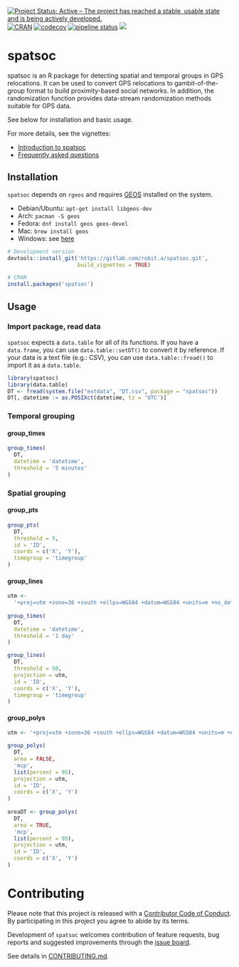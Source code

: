 
[![Project Status: Active – The project has reached a stable, usable
state and is being actively
developed.](http://www.repostatus.org/badges/latest/active.svg)](http://www.repostatus.org/#active)
[![CRAN](https://www.r-pkg.org/badges/version/spatsoc)](https://cran.r-project.org/package=spatsoc)
[![codecov](https://codecov.io/gl/robit.a/spatsoc/branch/master/graph/badge.svg)](https://codecov.io/gl/robit.a/spatsoc)
[![pipeline
status](https://gitlab.com/robit.a/spatsoc/badges/master/pipeline.svg)](https://gitlab.com/robit.a/spatsoc/commits/master)
[![](https://badges.ropensci.org/237_status.svg)](https://github.com/ropensci/onboarding/issues/237)

# spatsoc

spatsoc is an R package for detecting spatial and temporal groups in GPS
relocations. It can be used to convert GPS relocations to
gambit-of-the-group format to build proximity-based social networks. In
addition, the randomization function provides data-stream randomization
methods suitable for GPS data.

See below for installation and basic usage.

For more details, see the vignettes:

  - [Introduction to
    spatsoc](https://spatsoc.gitlab.io/articles/intro-spatsoc.html)
  - [Frequently asked
    questions](https://spatsoc.gitlab.io/articles/faq.html)

## Installation

`spatsoc` depends on `rgeos` and requires
[GEOS](https://trac.osgeo.org/geos/) installed on the system.

  - Debian/Ubuntu: `apt-get install libgeos-dev`
  - Arch: `pacman -S geos`
  - Fedora: `dnf install geos geos-devel`
  - Mac: `brew install geos`
  - Windows: see [here](https://trac.osgeo.org/osgeo4w/)

<!-- end list -->

``` r
# Development version
devtools::install_git('https://gitlab.com/robit.a/spatsoc.git',
                      build_vignettes = TRUE)

# CRAN
install.packages('spatsoc')
```

## Usage

### Import package, read data

`spatsoc` expects a `data.table` for all of its functions. If you have a
`data.frame`, you can use `data.table::setDT()` to convert it by
reference. If your data is a text file (e.g.: CSV), you can use
`data.table::fread()` to import it as a `data.table`.

``` r
library(spatsoc)
library(data.table)
DT <- fread(system.file("extdata", "DT.csv", package = "spatsoc"))
DT[, datetime := as.POSIXct(datetime, tz = 'UTC')]
```

### Temporal grouping

#### group\_times

``` r
group_times(
  DT, 
  datetime = 'datetime', 
  threshold = '5 minutes'
)
```

### Spatial grouping

#### group\_pts

``` r
group_pts(
  DT,
  threshold = 5,
  id = 'ID',
  coords = c('X', 'Y'),
  timegroup = 'timegroup'
)
```

#### group\_lines

``` r
utm <-
  '+proj=utm +zone=36 +south +ellps=WGS84 +datum=WGS84 +units=m +no_defs'
  
group_times(
  DT, 
  datetime = 'datetime', 
  threshold = '1 day'
)

group_lines(
  DT,
  threshold = 50,
  projection = utm,
  id = 'ID',
  coords = c('X', 'Y'),
  timegroup = 'timegroup'
)
```

#### group\_polys

``` r
utm <- '+proj=utm +zone=36 +south +ellps=WGS84 +datum=WGS84 +units=m +no_defs'

group_polys(
  DT,
  area = FALSE,
  'mcp',
  list(percent = 95),
  projection = utm,
  id = 'ID',
  coords = c('X', 'Y')
)
  
areaDT <- group_polys(
  DT,
  area = TRUE,
  'mcp',
  list(percent = 95),
  projection = utm,
  id = 'ID',
  coords = c('X', 'Y')
)
```

# Contributing

Please note that this project is released with a [Contributor Code of
Conduct](CODE_OF_CONDUCT.md). By participating in this project you agree
to abide by its terms.

Development of `spatsoc` welcomes contribution of feature requests, bug
reports and suggested improvements through the [issue
board](https://gitlab.com/robit.a/spatsoc/issues).

See details in [CONTRIBUTING.md](CONTRIBUTING.md).
